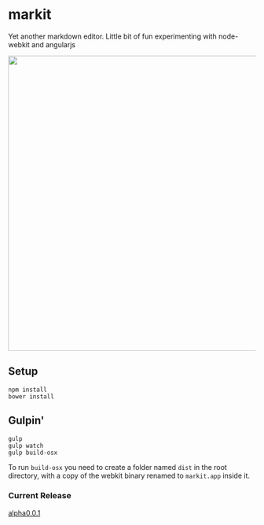 # markit

Yet another markdown editor. 
Little bit of fun experimenting with node-webkit and angularjs

<img src="http://yomills.com/misc/markit-demo.gif" width="600px"/>

## Setup
```
npm install
bower install
```

## Gulpin'
```
gulp
gulp watch
gulp build-osx
```

To run `build-osx` you need to create a folder named `dist` in the root directory, with a copy of the webkit binary renamed to `markit.app` inside it.

### Current Release

[alpha0.0.1](https://github.com/dmamills/markit/releases/tag/0.0.1)
